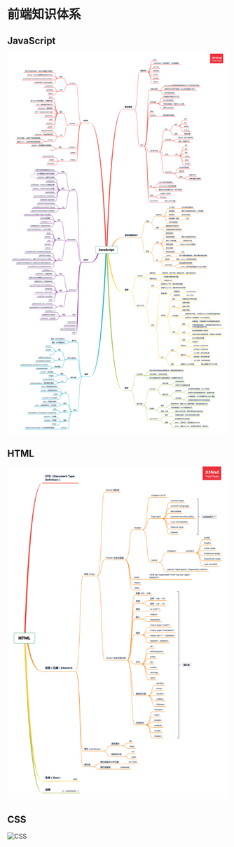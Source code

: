 # 前端知识体系

## JavaScript

![JavaScript](assets/JavaScript.png)

## HTML

![HTML](assets/HTML.png)

## CSS

![CSS](assets/CSS.png)
